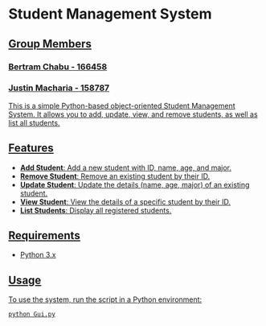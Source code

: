 # Student Management System
## <u>Group Members<u>
### Bertram Chabu - 166458
### Justin Macharia - 158787

This is a simple Python-based object-oriented Student Management System. It allows you to add, update, view, and remove students, as well as list all students.

## Features

- **Add Student**: Add a new student with ID, name, age, and major.
- **Remove Student**: Remove an existing student by their ID.
- **Update Student**: Update the details (name, age, major) of an existing student.
- **View Student**: View the details of a specific student by their ID.
- **List Students**: Display all registered students.

## Requirements

- Python 3.x

## Usage

To use the system, run the script in a Python environment:

```bash
python Gui.py
